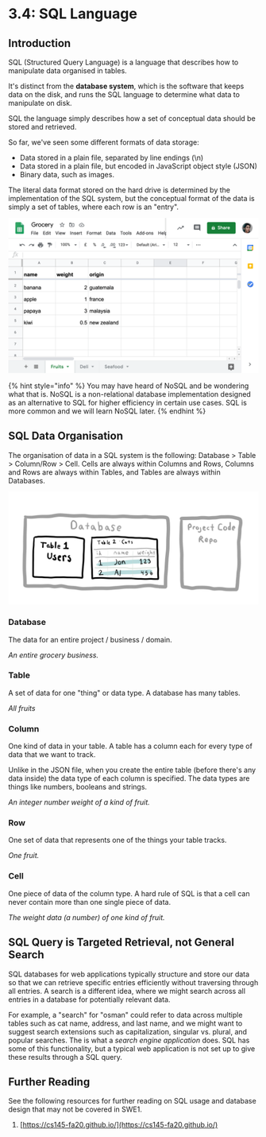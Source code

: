 # 3.4: SQL Language

## Introduction

SQL \(Structured Query Language\) is a language that describes how to manipulate data organised in tables.

It's distinct from the **database system**, which is the software that keeps data on the disk, and runs the SQL language to determine what data to manipulate on disk.

SQL the language simply describes how a set of conceptual data should be stored and retrieved.

So far, we've seen some different formats of data storage:

* Data stored in a plain file, separated by line endings \(\n\)
* Data stored in a plain file, but encoded in JavaScript object style \(JSON\)
* Binary data, such as images.

The literal data format stored on the hard drive is determined by the implementation of the SQL system, but the conceptual format of the data is simply a set of tables, where each row is an "entry".

![](../../.gitbook/assets/screen-shot-2020-11-14-at-2.10.22-pm.png)

{% hint style="info" %}
You may have heard of NoSQL and be wondering what that is. NoSQL is a non-relational database implementation designed as an alternative to SQL for higher efficiency in certain use cases. SQL is more common and we will learn NoSQL later.
{% endhint %}

## SQL Data Organisation

The organisation of data in a SQL system is the following: Database &gt; Table &gt; Column/Row &gt; Cell. Cells are always within Columns and Rows, Columns and Rows are always within Tables, and Tables are always within Databases.

![](../../.gitbook/assets/sql-database.jpg)

### Database

The data for an entire project / business / domain.

_An entire grocery business._

### Table

A set of data for one "thing" or data type. A database has many tables.

_All fruits_

### Column

One kind of data in your table. A table has a column each for every type of data that we want to track.

Unlike in the JSON file, when you create the entire table \(before there's any data inside\) the data type of each column is specified. The data types are things like numbers, booleans and strings.

_An integer number weight of a kind of fruit._

### Row

One set of data that represents one of the things your table tracks.

_One fruit._

### Cell

One piece of data of the column type. A hard rule of SQL is that a cell can never contain more than one single piece of data.

_The weight data \(a number\) of one kind of fruit._

## SQL Query is Targeted Retrieval, not General Search

SQL databases for web applications typically structure and store our data so that we can retrieve specific entries efficiently without traversing through all entries. A search is a different idea, where we might search across all entries in a database for potentially relevant data.

For example, a "search" for "osman" could refer to data across multiple tables such as cat name, address, and last name, and we might want to suggest search extensions such as capitalization, singular vs. plural, and popular searches. The is what a _search engine application_ does. SQL has some of this functionality, but a typical web application is not set up to give these results through a SQL query.

## Further Reading

See the following resources for further reading on SQL usage and database design that may not be covered in SWE1.

1. [https://cs145-fa20.github.io/](https://cs145-fa20.github.io/)

